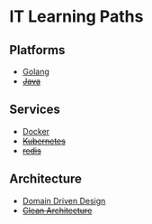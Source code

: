 # IT Learning Paths

## Platforms

* [Golang](doc/platforms/golang.md)
* ~~[Java](doc/platforms/java.md)~~

## Services

* [Docker](doc/services/docker.md)
* ~~[Kubernetes](doc/services/kubernetes.md)~~
* ~~[redis](doc/services/redis.md)~~

## Architecture

* [Domain Driven Design](doc/ddd.md)
* ~~[Clean Architecture](doc/clean-architecture.md)~~
